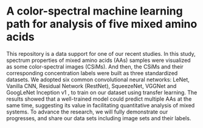 # A color-spectral machine learning path for analysis of five mixed amino acids

This repository is a data support for one of our recent studies. In this study, spectrum properties of mixed amino acids (AAs) samples were visualized as some color-spectral images (CSiMs). And then, the CSiMs and their corresponding concentration labels were built as three standardized datasets. We adopted six common convolutional neural networks: LeNet, Vanilla CNN, Residual Network (RestNet), SqueezeNet, VGGNet and GoogLeNet Inception v1 , to train on our dataset using transfer learning. The results showed that a well-trained model could predict multiple AAs at the same time, suggesting its value in facilitating quantitative analysis of mixed systems. To advance the research, we will fully demonstrate our progresses, and share our data sets including image sets and their labels.
